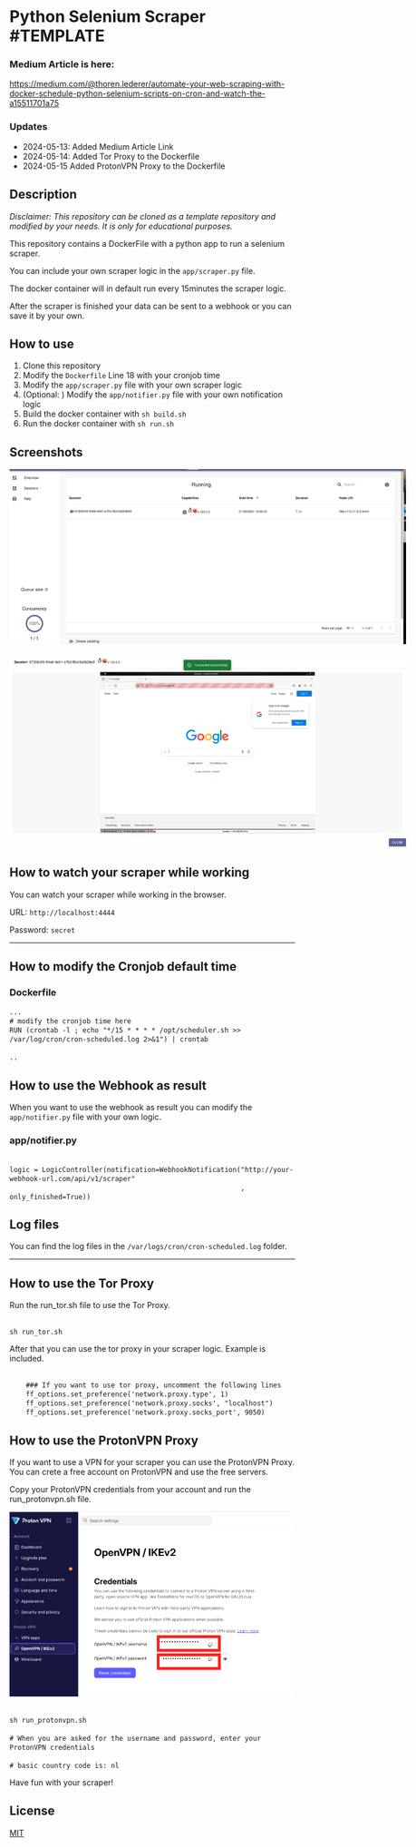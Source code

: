 # Python Selenium Scraper #TEMPLATE

### Medium Article is here:
https://medium.com/@thoren.lederer/automate-your-web-scraping-with-docker-schedule-python-selenium-scripts-on-cron-and-watch-the-a15511701a75

### Updates
- 2024-05-13: Added Medium Article Link
- 2024-05-14: Added Tor Proxy to the Dockerfile
- 2024-05-15  Added ProtonVPN Proxy to the Dockerfile

## Description
<i>Disclaimer: This repository can be cloned as a template repository and modified by your needs. It is only for educational purposes.</i>

This repository contains a DockerFile with a python app to run a selenium scraper. 

You can include your own scraper logic in the `app/scraper.py` file.

The docker container will in default run every 15minutes the scraper logic. 

After the scraper is finished your data can be sent to a webhook or you can save it by your own.

## How to use
1. Clone this repository
2. Modify the `Dockerfile` Line 18 with your cronjob time
3. Modify the `app/scraper.py` file with your own scraper logic
4. (Optional: ) Modify the `app/notifier.py` file with your own notification logic
5. Build the docker container with `sh build.sh`
6. Run the docker container with `sh run.sh`

## Screenshots

<img src="assets/screenshot1.png" style="max-width: 700px">
<br/><br/>
<img src="assets/screenshot2.png" style="max-width: 700px">


## How to watch your scraper while working
You can watch your scraper while working in the browser.

URL: `http://localhost:4444`

Password: `secret`

-----

## How to modify the Cronjob default time

### Dockerfile

```
...
# modify the cronjob time here
RUN (crontab -l ; echo "*/15 * * * * /opt/scheduler.sh >> /var/log/cron/cron-scheduled.log 2>&1") | crontab

..

```

## How to use the Webhook as result
When you want to use the webhook as result you can modify the `app/notifier.py` file with your own logic.

### app/notifier.py
```

logic = LogicController(notification=WebhookNotification("http://your-webhook-url.com/api/v1/scraper"
                                                         , only_finished=True))

```

## Log files
You can find the log files in the `/var/logs/cron/cron-scheduled.log` folder.

----


## How to use the Tor Proxy
Run the run_tor.sh file to use the Tor Proxy. 
```commandline

sh run_tor.sh

```

After that you can use the tor proxy in your scraper logic. Example is included.

````python3

    ### If you want to use tor proxy, uncomment the following lines
    ff_options.set_preference('network.proxy.type', 1)
    ff_options.set_preference('network.proxy.socks', "localhost")
    ff_options.set_preference('network.proxy.socks_port', 9050)

````

## How to use the ProtonVPN Proxy

If you want to use a VPN for your scraper you can use the ProtonVPN Proxy. You can crete a free account on ProtonVPN and use the free servers.

Copy your ProtonVPN credentials from your account and run the run_protonvpn.sh file.

<img src="assets/protonvpn.png" style="max-width: 500px">

```commandline

sh run_protonvpn.sh

# When you are asked for the username and password, enter your ProtonVPN credentials

# basic country code is: nl

```

Have fun with your scraper!

## License
[MIT](https://choosealicense.com/licenses/mit/)